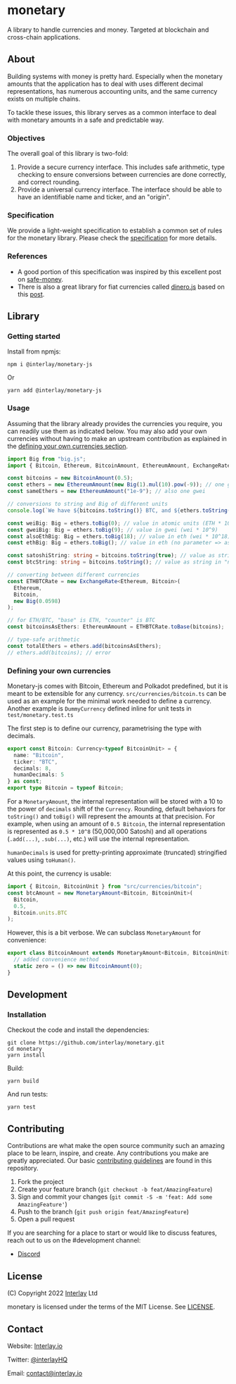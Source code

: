 # monetary

A library to handle currencies and money. Targeted at blockchain and cross-chain applications.

## About

Building systems with money is pretty hard. Especially when the monetary amounts that the application has to deal with uses different decimal representations, has numerous accounting units, and the same currency exists on multiple chains.

To tackle these issues, this library serves as a common interface to deal with monetary amounts in a safe and predictable way.

### Objectives

The overall goal of this library is two-fold:

1. Provide a secure currency interface. This includes safe arithmetic, type checking to ensure conversions between currencies are done correctly, and correct rounding.
2. Provide a universal currency interface. The interface should be able to have an identifiable name and ticker, and an "origin".

### Specification

We provide a light-weight specification to establish a common set of rules for the monetary library. Please check the [specification](docs/specification.md) for more details.

### References

- A good portion of this specification was inspired by this excellent post on [safe-money](https://ren.zone/articles/safe-money).
- There is also a great library for fiat currencies called [dinero.js](https://github.com/dinerojs/dinero.js) based on this [post](https://frontstuff.io/how-to-handle-monetary-values-in-javascript).

## Library

### Getting started

Install from npmjs:

```shell
npm i @interlay/monetary-js
```

Or

```shell
yarn add @interlay/monetary-js
```

### Usage

Assuming that the library already provides the currencies you require, you can readily use them as indicated below.
You may also add your own currencies without having to make an upstream contribution as explained in the [defining your own currencies section](#defining-your-own-currencies).

```ts
import Big from "big.js";
import { Bitcoin, Ethereum, BitcoinAmount, EthereumAmount, ExchangeRate} from "@interlay/monetary-js";

const bitcoins = new BitcoinAmount(0.5);
const ethers = new EthereumAmount(new Big(1).mul(10).pow(-9)); // one gwei
const sameEthers = new EthereumAmount("1e-9"); // also one gwei

// conversions to string and Big of different units
console.log(`We have ${bitcoins.toString()} BTC, and ${ethers.toString()} ethers.`);

const weiBig: Big = ethers.toBig(0); // value in atomic units (ETH * 10^-18 aka. wei)
const gweiBig: Big = ethers.toBig(9); // value in gwei (wei * 10^9)
const alsoEthBig: Big = ethers.toBig(18); // value in eth (wei * 10^18)
const ethBig: Big = ethers.toBig(); // value in eth (no parameter => assumes "natural" denomination)

const satoshiString: string = bitcoins.toString(true); // value as string in atomic units (satoshi)
const btcString: string = bitcoins.toString(); // value as string in "natural" units (btc)

// converting between different currencies
const ETHBTCRate = new ExchangeRate<Ethereum, Bitcoin>(
  Ethereum,
  Bitcoin,
  new Big(0.0598)
);

// for ETH/BTC, "base" is ETH, "counter" is BTC
const bitcoinsAsEthers: EthereumAmount = ETHBTCRate.toBase(bitcoins);

// type-safe arithmetic
const totalEthers = ethers.add(bitcoinsAsEthers);
// ethers.add(bitcoins); // error
```

### Defining your own currencies

Monetary-js comes with Bitcoin, Ethereum and Polkadot predefined, but it is meant to be extensible for any currency. `src/currencies/bitcoin.ts` can be used as an example for the minimal work needed to define a currency. Another example is `DummyCurrency` defined inline for unit tests in `test/monetary.test.ts`

The first step is to define our currency, parametrising the type with decimals. 

```ts
export const Bitcoin: Currency<typeof BitcoinUnit> = {
  name: "Bitcoin",
  ticker: "BTC",
  decimals: 8,
  humanDecimals: 5
} as const;
export type Bitcoin = typeof Bitcoin;
```

For a `MonetaryAmount`, the internal representation will be stored with a 10 to the power of `decimals` shift of the `Currency`. Rounding, default behaviors for `toString()` and `toBig()` will represent the amounts at that precision.
For example, when using an amount of `0.5 Bitcoin`, the internal representation is represented as `0.5 * 10^8` (50,000,000 Satoshi)
and all operations (`.add(...)`, `.sub(...)`, etc.) will use the internal representation.

`humanDecimals` is used for pretty-printing approximate (truncated) stringified values using `toHuman()`.

At this point, the currency is usable:

```ts
import { Bitcoin, BitcoinUnit } from "src/currencies/bitcoin";
const btcAmount = new MonetaryAmount<Bitcoin, BitcoinUnit>(
  Bitcoin,
  0.5,
  Bitcoin.units.BTC
);
```

However, this is a bit verbose. We can subclass `MonetaryAmount` for convenience:

```ts
export class BitcoinAmount extends MonetaryAmount<Bitcoin, BitcoinUnit> {
  // added convenience method
  static zero = () => new BitcoinAmount(0);
}
```

## Development

### Installation

Checkout the code and install the dependencies:

```shell
git clone https://github.com/interlay/monetary.git
cd monetary
yarn install
```

Build:

```shell
yarn build
```

And run tests:

```shell
yarn test
```

## Contributing

Contributions are what make the open source community such an amazing place to be learn, inspire, and create. Any contributions you make are greatly appreciated. Our basic [contributing guidelines](CONTRIBUTING.md) are found in this repository.

1. Fork the project
2. Create your feature branch (`git checkout -b feat/AmazingFeature`)
3. Sign and commit your changes (`git commit -S -m 'feat: Add some AmazingFeature'`)
4. Push to the branch (`git push origin feat/AmazingFeature`)
5. Open a pull request

If you are searching for a place to start or would like to discuss features, reach out to us on the #development channel:

- [Discord](https://discord.gg/KgCYK3MKSf)

## License

(C) Copyright 2022 [Interlay](https://www.interlay.io) Ltd

monetary is licensed under the terms of the MIT License. See [LICENSE](LICENSE).

## Contact

Website: [Interlay.io](https://www.interlay.io)

Twitter: [@interlayHQ](https://twitter.com/InterlayHQ)

Email: contact@interlay.io
